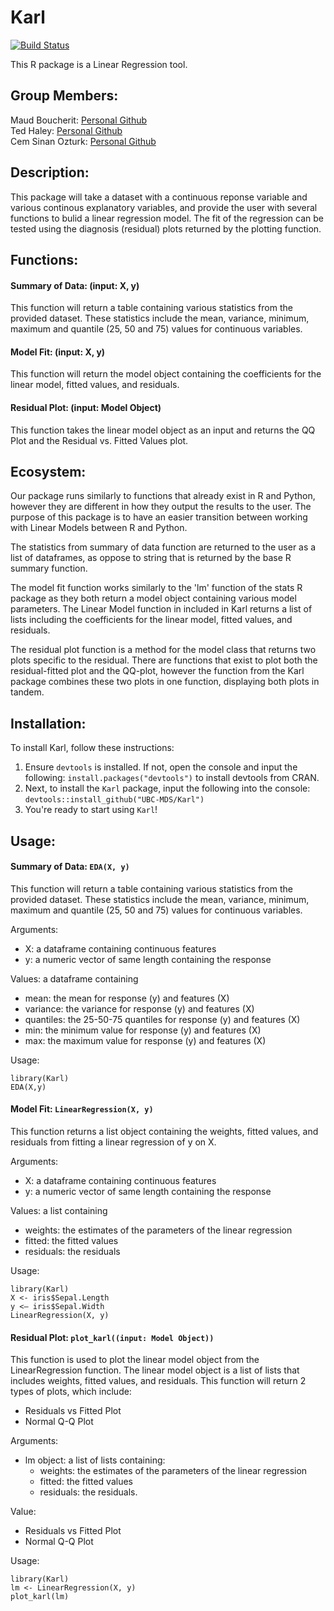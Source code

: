 # Karl

[![Build Status](https://travis-ci.org/UBC-MDS/Karl.svg?branch=master)](https://travis-ci.org/UBC-MDS/Karl)

This R package is a Linear Regression tool.

## Group Members:
Maud Boucherit:  [Personal Github](https://github.com/MaudBoucherit)  
Ted Haley: [Personal Github](https://github.com/TedHaley)  
Cem Sinan Ozturk:  [Personal Github](https://github.com/cemsinano)  

## Description:
This package will take a dataset with a continuous reponse variable and various continous explanatory variables, and provide the user with several functions to bulid a linear regression model. The fit of the regression can be tested using the diagnosis (residual) plots returned by the plotting function.

## Functions:  
#### Summary of Data: (input: X, y)    
This function will return a table containing various statistics from the provided dataset. These statistics include the mean, variance, minimum, maximum and quantile (25, 50 and 75) values for continuous variables.

#### Model Fit: (input: X, y)  
This function will return the model object containing the coefficients for the linear model, fitted values, and residuals.

#### Residual Plot: (input: Model Object)
This function takes the linear model object as an input and returns the QQ Plot and the Residual vs. Fitted Values plot.

## Ecosystem:
Our package runs similarly to functions that already exist in R and Python, however they are different in how they output the results to the user. The purpose of this package is to have an easier transition between working with Linear Models between R and Python.

The statistics from summary of data function are returned to the user as a list of dataframes, as oppose to string that is returned by the base R summary function.

The model fit function works similarly to the 'lm' function of the stats R package as they both return a model object containing various model parameters. The Linear Model function in included in Karl returns a list of lists including the coefficients for the linear model, fitted values, and residuals.

The residual plot function is a method for the model class that returns two plots specific to the residual. There are functions that exist to plot both the residual-fitted plot and the QQ-plot, however the function from the Karl package combines these two plots in one function, displaying both plots in tandem.

## Installation:
To install Karl, follow these instructions:  
1. Ensure `devtools` is installed. If not, open the console and input the following: `install.packages("devtools")` to install devtools from CRAN.  
2. Next, to install the `Karl` package, input the following into the console: `devtools::install_github("UBC-MDS/Karl")`
3. You're ready to start using `Karl`!

## Usage:
#### Summary of Data: `EDA(X, y)`   
This function will return a table containing various statistics from the provided dataset. These statistics include the mean, variance, minimum, maximum and quantile (25, 50 and 75) values for continuous variables.

Arguments:

  - X: a dataframe containing continuous features
  - y: a numeric vector of same length containing the response

Values: a dataframe containing

  - mean: the mean for response (y) and features (X)
  - variance: the variance for response (y) and features (X)
  - quantiles: the 25-50-75 quantiles for response (y) and features (X)
  - min: the minimum value for response (y) and features (X)
  - max: the maximum value for response (y) and features (X)

Usage:

```
library(Karl)
EDA(X,y)
```

#### Model Fit: `LinearRegression(X, y)`

 This function returns a list object containing the weights, fitted values, and residuals from fitting a linear regression  of y on X.

Arguments:

   - X: a dataframe containing continuous features
   - y: a numeric vector of same length containing the response

Values: a list containing

  - weights: the estimates of the parameters of the linear regression
  - fitted: the fitted values
  - residuals: the residuals

Usage:

```
library(Karl)
X <- iris$Sepal.Length
y <– iris$Sepal.Width
LinearRegression(X, y)
```

#### Residual Plot: `plot_karl((input: Model Object))`

This function is used to plot the linear model object from the LinearRegression function. The linear model object is a list of lists that includes weights, fitted values, and residuals. This function will return 2 types of plots, which include:

  - Residuals vs Fitted Plot
  - Normal Q-Q Plot

Arguments:

  - lm object: a list of lists containing:
  	- weights: the estimates of the parameters of the linear regression
  	- fitted: the fitted values
  	- residuals: the residuals.

Value:

  - Residuals vs Fitted Plot
  - Normal Q-Q Plot

Usage:

```
library(Karl)
lm <- LinearRegression(X, y)
plot_karl(lm)
```
